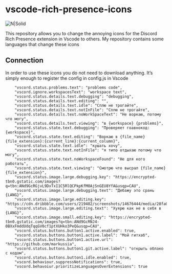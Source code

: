 # vscode-rich-presence-icons

![N|Solid](https://i.imgur.com/MQc2Dsl.png)

This repository allows you to change the annoying icons for the Discord Rich Presence extension in Vscode to others.
My repository contains some languages ​​that change these icons

## Connection

In order to use these icons you do not need to download anything. It’s simply enough to register the config in config.js in Vscode

```
    "vscord.status.problems.text": "problems code",
    "vscord.ignore.workspacesText": "workspace text",
    "vscord.status.details.text.debugging": "debugging",
    "vscord.status.details.text.editing": "",
    "vscord.status.details.text.idle": "Сплю не трогайте",
    "vscord.status.details.text.notInFile": "Сплю не трогайте",
    "vscord.status.details.text.noWorkSpaceText": "Не воркаю, потому что могу",
    "vscord.status.details.text.viewing": "в {workspace} {problems}",
    "vscord.status.state.text.debugging": "Проверяет гоавнокод: {workspace}",
    "vscord.status.state.text.editing": "Воркаю в {file_name}{file_extension}:{current_line}:{current_column}",
    "vscord.status.state.text.idle": "кушать хочу",
    "vscord.status.state.text.notInFile": "я типо отдыхаю потому что  могу",
    "vscord.status.state.text.noWorkspaceFound": "Не для кого работать",
    "vscord.status.state.text.viewing": "Смотрю что высрал {file_name}{file_extension}",
    "vscord.status.image.large.debugging.key": "https://encrypted-tbn0.gstatic.com/images?q=tbn:ANd9GcRGjvL9DxTxI1C5RlQCPkpKfM0AjSnGEU8YfA&usqp=CAU",
    "vscord.status.image.large.debugging.text": "Дебажу это срань {LANG}",
    "vscord.status.image.large.editing.key": "https://cdn.dribbble.com/users/219482/screenshots/14676444/media/28fa0b64b0454de0d0664e364e4f95fc.gif",
    "vscord.status.image.large.editing.text": "Хуярю как не в себя в {LANG}",
    "vscord.status.image.small.editing.key": "https://encrypted-tbn0.gstatic.com/images?q=tbn:ANd9GcRNJ4-0BXxFmddUdqTqqGV0cf1ptXUHko3PeQ&usqp=CAU",
    "vscord.status.buttons.button1.active.enabled": true,
    "vscord.status.buttons.button1.active.label": "Мой гитхаб",
    "vscord.status.buttons.button1.active.url": "https://github.com/markussia",
    "vscord.status.buttons.button1.git.active.label": "открыть облако с кодом",
    "vscord.status.buttons.button1.idle.enabled": true,
    "vscord.behaviour.suppressNotifications": true,
    "vscord.behavoiur.prioritizeLanguagesOverExtensions": true
```
